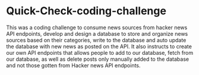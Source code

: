 # Quick-Check-coding-challenge
This was a coding challenge to consume news sources from hacker news API endpoints, develop and design a database to store and organize news sources based on their categories, write to the database and auto update the database with new news as posted on the API. It also instructs to create our own API endpoints that allows people to add to our database, fetch from our database, as well as delete posts only manually added to the database and not those gotten from Hacker news API endpoints.
